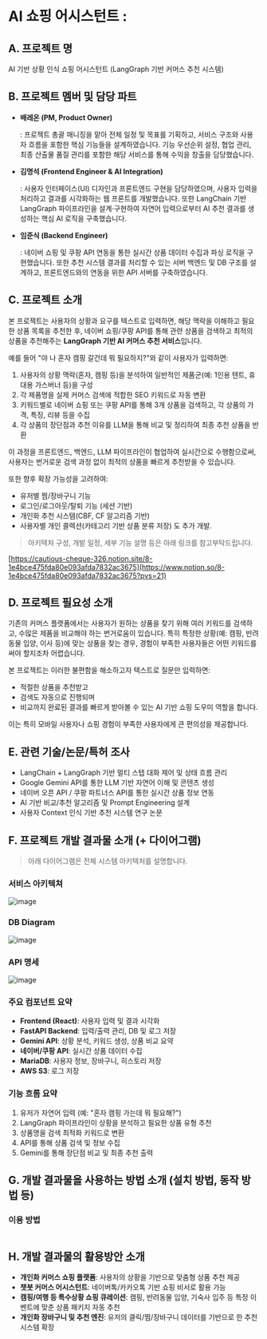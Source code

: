 # AI 쇼핑 어시스턴트 :

## A. 프로젝트 명

AI 기반 상황 인식 쇼핑 어시스턴트 (LangGraph 기반 커머스 추천 시스템)

## B. 프로젝트 멤버 및 담당 파트

- **배레온 (PM, Product Owner)**
    
    : 프로젝트 총괄 매니징을 맡아 전체 일정 및 목표를 기획하고, 서비스 구조와 사용자 흐름을 포함한 핵심 기능들을 설계하였습니다. 기능 우선순위 설정, 협업 관리, 최종 산출물 품질 관리를 포함한 해당 서비스를 통해 수익을 창출을 담당했습니다.
    
- **김명석 (Frontend Engineer & AI Integration)**
    
    : 사용자 인터페이스(UI) 디자인과 프론트엔드 구현을 담당하였으며, 사용자 입력을 처리하고 결과를 시각화하는 웹 프론트를 개발했습니다. 또한 LangChain 기반 LangGraph 파이프라인을 설계·구현하여 자연어 입력으로부터 AI 추천 결과를 생성하는 핵심 AI 로직을 구축했습니다.
    
- **임준식 (Backend Engineer)**
    
    : 네이버 쇼핑 및 쿠팡 API 연동을 통한 실시간 상품 데이터 수집과 파싱 로직을 구현했습니다. 또한 추천 시스템 결과를 처리할 수 있는 서버 백엔드 및 DB 구조를 설계하고, 프론트엔드와의 연동을 위한 API 서버를 구축하였습니다.
    

## **C. 프로젝트 소개**

본 프로젝트는 사용자의 상황과 요구를 텍스트로 입력하면, 해당 맥락을 이해하고 필요한 상품 목록을 추천한 후, 네이버 쇼핑/쿠팡 API를 통해 관련 상품을 검색하고 최적의 상품을 추천해주는 **LangGraph 기반 AI 커머스 추천 서비스**입니다.

예를 들어 "야 나 혼자 캠핑 갈건데 뭐 필요하지?"와 같이 사용자가 입력하면:

1. 사용자의 상황 맥락(혼자, 캠핑 등)을 분석하여 일반적인 제품군(예: 1인용 텐트, 휴대용 가스버너 등)을 구성
2. 각 제품명을 실제 커머스 검색에 적합한 SEO 키워드로 자동 변환
3. 키워드별로 네이버 쇼핑 또는 쿠팡 API를 통해 3개 상품을 검색하고, 각 상품의 가격, 특징, 리뷰 등을 수집
4. 각 상품의 장단점과 추천 이유를 LLM을 통해 비교 및 정리하여 최종 추천 상품을 반환

이 과정을 프론트엔드, 백엔드, LLM 파이프라인이 협업하여 실시간으로 수행함으로써, 사용자는 번거로운 검색 과정 없이 최적의 상품을 빠르게 추천받을 수 있습니다.

또한 향후 확장 가능성을 고려하여:

- 유저별 찜/장바구니 기능
- 로그인/로그아웃/탈퇴 기능 (세션 기반)
- 개인화 추천 시스템(CBF, CF 알고리즘 기반)
- 사용자별 개인 콜렉션(카테고리 기반 상품 분류 저장)
도 추가 개발.

> 아키텍처 구성, 개발 일정, 세부 기능 설명 등은 아래 링크를 참고부탁드립니다.

[https://cautious-cheque-326.notion.site/8-1e4bce475fda80e093afda7832ac3675](https://www.notion.so/8-1e4bce475fda80e093afda7832ac3675?pvs=21)
> 

## D. 프로젝트 필요성 소개

기존의 커머스 플랫폼에서는 사용자가 원하는 상품을 찾기 위해 여러 키워드를 검색하고, 수많은 제품을 비교해야 하는 번거로움이 있습니다. 특히 특정한 상황(예: 캠핑, 반려동물 입양, 이사 등)에 맞는 상품을 찾는 경우, 경험이 부족한 사용자들은 어떤 키워드를 써야 할지조차 어렵습니다.

본 프로젝트는 이러한 불편함을 해소하고자 텍스트로 질문만 입력하면:

- 적절한 상품을 추천받고
- 검색도 자동으로 진행되며
- 비교까지 완료된 결과를 빠르게 받아볼 수 있는 AI 기반 쇼핑 도우미 역할을 합니다.

이는 특히 모바일 사용자나 쇼핑 경험이 부족한 사용자에게 큰 편의성을 제공합니다.

## E. 관련 기술/논문/특허 조사

- LangChain + LangGraph 기반 멀티 스텝 대화 제어 및 상태 흐름 관리
- Google Gemini API를 통한 LLM 기반 자연어 이해 및 콘텐츠 생성
- 네이버 오픈 API / 쿠팡 파트너스 API를 통한 실시간 상품 정보 연동
- AI 기반 비교/추천 알고리즘 및 Prompt Engineering 설계
- 사용자 Context 인식 기반 추천 시스템 연구 논문

## F. 프로젝트 개발 결과물 소개 (+ 다이어그램)

> 아래 다이어그램은 전체 시스템 아키텍처를 설명합니다.
> 

### 서비스 아키텍쳐
![image](https://github.com/user-attachments/assets/9956a03d-2351-417c-92ea-7f11d543b164)

### DB Diagram
![image](https://github.com/user-attachments/assets/7f6e20ee-f832-4bcf-b804-f767b4bd14ca)

### API 명세
![image](https://github.com/user-attachments/assets/b5facd28-9b4e-4183-b803-120bdcffecaa)


### 주요 컴포넌트 요약

- **Frontend (React)**: 사용자 입력 및 결과 시각화
- **FastAPI Backend**: 입력/출력 관리, DB 및 로그 저장
- **Gemini API**: 상황 분석, 키워드 생성, 상품 비교 요약
- **네이버/쿠팡 API**: 실시간 상품 데이터 수집
- **MariaDB**: 사용자 정보, 장바구니, 히스토리 저장
- **AWS S3**: 로그 저장

### 기능 흐름 요약

1. 유저가 자연어 입력 (예: "혼자 캠핑 가는데 뭐 필요해?")
2. LangGraph 파이프라인이 상황을 분석하고 필요한 상품 유형 추천
3. 상품명을 검색 최적화 키워드로 변환
4. API를 통해 상품 검색 및 정보 수집
5. Gemini를 통해 장단점 비교 및 최종 추천 출력

## G. 개발 결과물을 사용하는 방법 소개 (설치 방법, 동작 방법 등)

### 이용 방법

```

```

## H. 개발 결과물의 활용방안 소개

- **개인화 커머스 쇼핑 플랫폼**: 사용자의 상황을 기반으로 맞춤형 상품 추천 제공
- **챗봇 커머스 어시스턴트**: 네이버톡/카카오톡 기반 쇼핑 비서로 활용 가능
- **캠핑/여행 등 특수상황 쇼핑 큐레이션**: 캠핑, 반려동물 입양, 기숙사 입주 등 특정 이벤트에 맞춘 상품 패키지 자동 추천
- **개인화 장바구니 및 추천 엔진**: 유저의 클릭/찜/장바구니 데이터를 기반으로 한 추천 시스템 확장
